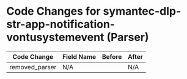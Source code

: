 # Code Changes for symantec-dlp-str-app-notification-vontusystemevent (Parser)

| Code Change | Field Name | Before | After |
|-------------|------------|--------|-------|
| removed_parser | N/A |  | N/A |